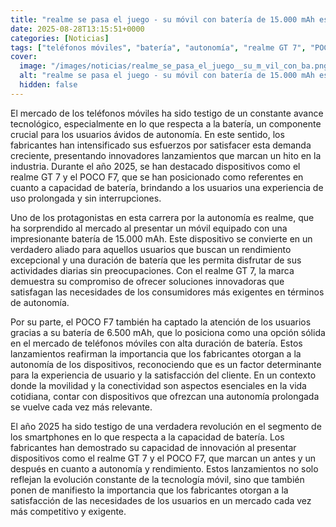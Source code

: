 ```yaml
---
title: "realme se pasa el juego - su móvil con batería de 15.000 mAh es una realidad"
date: 2025-08-28T13:15:51+0000
categories: [Noticias]
tags: ["teléfonos móviles", "batería", "autonomía", "realme GT 7", "POCO F7", "duración de batería", "fabricantes."]
cover:
  image: "/images/noticias/realme_se_pasa_el_juego__su_m_vil_con_ba.png"
  alt: "realme se pasa el juego - su móvil con batería de 15.000 mAh es una realidad"
  hidden: false
---
```


El mercado de los teléfonos móviles ha sido testigo de un constante avance tecnológico, especialmente en lo que respecta a la batería, un componente crucial para los usuarios ávidos de autonomía. En este sentido, los fabricantes han intensificado sus esfuerzos por satisfacer esta demanda creciente, presentando innovadores lanzamientos que marcan un hito en la industria. Durante el año 2025, se han destacado dispositivos como el realme GT 7 y el POCO F7, que se han posicionado como referentes en cuanto a capacidad de batería, brindando a los usuarios una experiencia de uso prolongada y sin interrupciones.

Uno de los protagonistas en esta carrera por la autonomía es realme, que ha sorprendido al mercado al presentar un móvil equipado con una impresionante batería de 15.000 mAh. Este dispositivo se convierte en un verdadero aliado para aquellos usuarios que buscan un rendimiento excepcional y una duración de batería que les permita disfrutar de sus actividades diarias sin preocupaciones. Con el realme GT 7, la marca demuestra su compromiso de ofrecer soluciones innovadoras que satisfagan las necesidades de los consumidores más exigentes en términos de autonomía.

Por su parte, el POCO F7 también ha captado la atención de los usuarios gracias a su batería de 6.500 mAh, que lo posiciona como una opción sólida en el mercado de teléfonos móviles con alta duración de batería. Estos lanzamientos reafirman la importancia que los fabricantes otorgan a la autonomía de los dispositivos, reconociendo que es un factor determinante para la experiencia de usuario y la satisfacción del cliente. En un contexto donde la movilidad y la conectividad son aspectos esenciales en la vida cotidiana, contar con dispositivos que ofrezcan una autonomía prolongada se vuelve cada vez más relevante.

El año 2025 ha sido testigo de una verdadera revolución en el segmento de los smartphones en lo que respecta a la capacidad de batería. Los fabricantes han demostrado su capacidad de innovación al presentar dispositivos como el realme GT 7 y el POCO F7, que marcan un antes y un después en cuanto a autonomía y rendimiento. Estos lanzamientos no solo reflejan la evolución constante de la tecnología móvil, sino que también ponen de manifiesto la importancia que los fabricantes otorgan a la satisfacción de las necesidades de los usuarios en un mercado cada vez más competitivo y exigente.
